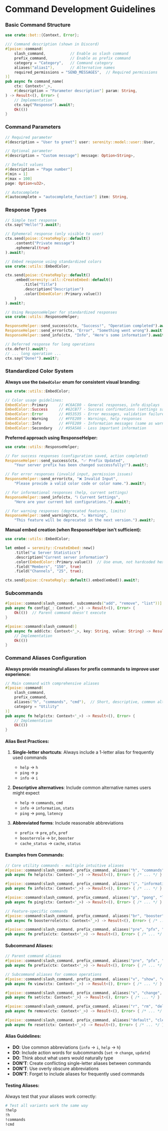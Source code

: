 # Command Development Guidelines

### Basic Command Structure

```rust
use crate::bot::{Context, Error};

/// Command description (shown in Discord)
#[poise::command(
    slash_command,           // Enable as slash command
    prefix_command,          // Enable as prefix command
    category = "Category",   // Command category
    aliases("alias1"),       // Alternative names
    required_permissions = "SEND_MESSAGES",  // Required permissions
)]
pub async fn command_name(
    ctx: Context<'_>,
    #[description = "Parameter description"] param: String,
) -> Result<(), Error> {
    // Implementation
    ctx.say("Response").await?;
    Ok(())
}
```

### Command Parameters

```rust
// Required parameter
#[description = "User to greet"] user: serenity::model::user::User,

// Optional parameter
#[description = "Custom message"] message: Option<String>,

// Default values
#[description = "Page number"] 
#[min = 1] 
#[max = 100] 
page: Option<u32>,

// Autocomplete
#[autocomplete = "autocomplete_function"] item: String,
```

### Response Types

```rust
// Simple text response
ctx.say("Hello!").await?;

// Ephemeral response (only visible to user)
ctx.send(poise::CreateReply::default()
    .content("Private message")
    .ephemeral(true)
).await?;

// Embed response using standardized colors
use crate::utils::EmbedColor;

ctx.send(poise::CreateReply::default()
    .embed(serenity::all::CreateEmbed::default()
        .title("Title")
        .description("Description")
        .color(EmbedColor::Primary.value())
    )
).await?;

// Using ResponseHelper for standardized responses
use crate::utils::ResponseHelper;

ResponseHelper::send_success(ctx, "Success!", "Operation completed").await?;
ResponseHelper::send_error(ctx, "Error", "Something went wrong").await?;
ResponseHelper::send_info(ctx, "Info", "Here's some information").await?;

// Deferred response for long operations
ctx.defer().await?;
// ... long operation ...
ctx.say("Done!").await?;
```

### Standardized Color System

**Always use the `EmbedColor` enum for consistent visual branding:**

```rust
use crate::utils::EmbedColor;

// Color usage guidelines:
EmbedColor::Primary     // #C6AC80 - General responses, info displays
EmbedColor::Success     // #62CB77 - Success confirmations (settings saved, etc.)
EmbedColor::Error       // #853535 - Error messages, validation failures  
EmbedColor::Warning     // #FFE209 - Warnings, help responses
EmbedColor::Info        // #FFE209 - Information messages (same as warning)
EmbedColor::Secondary   // #95A5A6 - Less important information
```

**Preferred approach using ResponseHelper:**

```rust
use crate::utils::ResponseHelper;

// For success responses (configuration saved, action completed)
ResponseHelper::send_success(ctx, "✅ Prefix Updated", 
    "Your server prefix has been changed successfully!").await?;

// For error responses (invalid input, permission issues)
ResponseHelper::send_error(ctx, "❌ Invalid Input", 
    "Please provide a valid color code or color name.").await?;

// For informational responses (help, current settings)
ResponseHelper::send_info(ctx, "ℹ️ Current Settings", 
    "Here are your current bot configurations.").await?;

// For warning responses (deprecated features, limits)
ResponseHelper::send_warning(ctx, "⚠️ Warning", 
    "This feature will be deprecated in the next version.").await?;
```

**Manual embed creation (when ResponseHelper isn't sufficient):**

```rust
use crate::utils::EmbedColor;

let embed = serenity::CreateEmbed::new()
    .title("📊 Server Statistics")
    .description("Current server information")
    .color(EmbedColor::Primary.value())  // Use enum, not hardcoded hex
    .field("Members", "150", true)
    .field("Channels", "25", true);

ctx.send(poise::CreateReply::default().embed(embed)).await?;
```

### Subcommands

```rust
#[poise::command(slash_command, subcommands("add", "remove", "list"))]
pub async fn config(_: Context<'_>) -> Result<(), Error> {
    Ok(())  // Parent command doesn't execute
}

#[poise::command(slash_command)]
pub async fn add(ctx: Context<'_>, key: String, value: String) -> Result<(), Error> {
    // Implementation
    Ok(())
}
```

### Command Aliases Configuration

**Always provide meaningful aliases for prefix commands to improve user experience:**

```rust
// Main command with comprehensive aliases
#[poise::command(
    slash_command,
    prefix_command,
    aliases("h", "commands", "cmd"),  // Short, descriptive, common alternatives
    category = "Utility"
)]
pub async fn help(ctx: Context<'_>) -> Result<(), Error> {
    // Implementation
    Ok(())
}
```

#### Alias Best Practices:

1. **Single-letter shortcuts**: Always include a 1-letter alias for frequently used commands
   - `help` → `h`
   - `ping` → `p` 
   - `info` → `i`

2. **Descriptive alternatives**: Include common alternative names users might expect
   - `help` → `commands`, `cmd`
   - `info` → `information`, `stats`
   - `ping` → `pong`, `latency`

3. **Abbreviated forms**: Include reasonable abbreviations
   - `prefix` → `pre`, `pfx`, `pref`
   - `boosterrole` → `br`, `booster`
   - `cache_status` → `cache`, `status`

#### Examples from Commands:

```rust
// Core utility commands - multiple intuitive aliases
#[poise::command(slash_command, prefix_command, aliases("h", "commands", "cmd"))]
pub async fn help(ctx: Context<'_>) -> Result<(), Error> { /* ... */ }

#[poise::command(slash_command, prefix_command, aliases("i", "information", "stats"))]  
pub async fn info(ctx: Context<'_>) -> Result<(), Error> { /* ... */ }

#[poise::command(slash_command, prefix_command, aliases("p", "pong", "latency"))]
pub async fn ping(ctx: Context<'_>) -> Result<(), Error> { /* ... */ }

// Feature-specific commands
#[poise::command(slash_command, prefix_command, aliases("br", "booster", "customrole", "role"))]
pub async fn boosterrole(ctx: Context<'_>) -> Result<(), Error> { /* ... */ }

#[poise::command(slash_command, prefix_command, aliases("pre", "pfx", "pref"))]
pub async fn prefix(ctx: Context<'_>) -> Result<(), Error> { /* ... */ }
```

#### Subcommand Aliases:

```rust
// Parent command aliases
#[poise::command(slash_command, prefix_command, aliases("pre", "pfx", "pref"), subcommands("view", "set", "remove", "reset"))]
pub async fn prefix(ctx: Context<'_>) -> Result<(), Error> { /* ... */ }

// Subcommand aliases for common operations
#[poise::command(slash_command, prefix_command, aliases("v", "show", "current"))]
pub async fn view(ctx: Context<'_>) -> Result<(), Error> { /* ... */ }

#[poise::command(slash_command, prefix_command, aliases("s", "change", "update"))]
pub async fn set(ctx: Context<'_>) -> Result<(), Error> { /* ... */ }

#[poise::command(slash_command, prefix_command, aliases("r", "rm", "delete"))]
pub async fn remove(ctx: Context<'_>) -> Result<(), Error> { /* ... */ }

#[poise::command(slash_command, prefix_command, aliases("default", "clear"))]
pub async fn reset(ctx: Context<'_>) -> Result<(), Error> { /* ... */ }
```

#### Alias Guidelines:

- **DO**: Use common abbreviations (`info` → `i`, `help` → `h`)
- **DO**: Include action words for subcommands (`set` → `change`, `update`)
- **DO**: Think about what users would naturally type
- **DON'T**: Create conflicting single-letter aliases between commands
- **DON'T**: Use overly obscure abbreviations
- **DON'T**: Forget to include aliases for frequently used commands

#### Testing Aliases:

Always test that your aliases work correctly:
```bash
# Test all variants work the same way
!help
!h
!commands
!cmd
```

## 